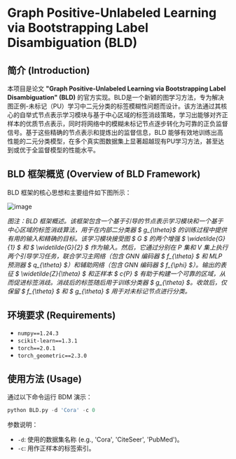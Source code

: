 # Graph Positive-Unlabeled Learning via Bootstrapping Label Disambiguation (BLD)

## 简介 (Introduction)

本项目是论文 **"Graph Positive-Unlabeled Learning via Bootstrapping Label Disambiguation" (BLD)** 的官方实现。BLD是一个新颖的图学习方法，专为解决图正例-未标记（PU）学习中二元分类的标签模糊性问题而设计。该方法通过其核心的自举式节点表示学习模块与基于中心区域的标签消歧策略，学习出能够对齐正样本的优质节点表示，同时将网络中的模糊未标记节点逐步转化为可靠的正负监督信号。基于这些精确的节点表示和提炼出的监督信息，BLD 能够有效地训练出高性能的二元分类模型，在多个真实图数据集上显著超越现有PU学习方法，甚至达到或优于全监督模型的性能水平。

<!--
**论文链接:**
[Bootstrap Deep Metric for Seed Expansion in Attributed Networks](https://dl.acm.org/doi/10.1145/3626772.3657687)
*Proceedings of the 47th International ACM SIGIR Conference on Research and Development in Information Retrieval (SIGIR '24)*


## 引用 (Citation)

如果您在研究中发现 BDM 有用，请考虑引用我们的论文：

```bibtex
@inproceedings{10.1145/3626772.3657687,
  author    = {Liang, Chunquan and Wang, Yifan and Chen, Qiankun and Feng, Xinyuan and Wang, Luyue and Li, Mei and Zhang, Hongming},
  title     = {Bootstrap Deep Metric for Seed Expansion in Attributed Networks},
  booktitle = {Proceedings of the 47th International ACM SIGIR Conference on Research and Development in Information Retrieval (SIGIR '24)},
  year      = {2024},
  publisher = {Association for Computing Machinery},
  doi       = {10.1145/3626772.3657687},
  pages = {1629–1638},
  numpages = {10},
  location = {Washington DC, USA}, 
}
```
-->

## BLD 框架概览 (Overview of BLD Framework)

BLD 框架的核心思想和主要组件如下图所示：

![image](https://github.com/user-attachments/assets/1344d26e-5bdd-491b-bcb9-48f397c347b2)

*图注：BLD 框架概述。该框架包含一个基于引导的节点表示学习模块和一个基于中心区域的标签消歧算法，用于在内部二分类器 $ g_{\theta}$ 的训练过程中提供有用的输入和精确的目标。该学习模块接受图 $ G $ 的两个增强 $ \widetilde{G}_{1} $ 和 $ \widetilde{G}_{2} $ 作为输入。然后，它通过分别在 P 集和 V 集上执行两个引导学习任务，联合学习主网络（包含 GNN 编码器 $ f_{\theta} $ 和 MLP 预测器 $ q_{\theta} $）和辅助网络（包含 GNN 编码器 $ f_{\phi} $）。输出的表征 $ \widetilde{Z}_{\theta} $ 和正样本 $ c_{P} $ 有助于构建一个可靠的区域，从而促进标签消歧。消歧后的标签随后用于训练分类器 $ g_{\theta} $。收敛后，仅保留 $ f_{\theta} $ 和 $ g_{\theta} $ 用于对未标记节点进行分类。*

## 环境要求 (Requirements)

- `numpy==1.24.3`
- `scikit-learn==1.3.1`
- `torch==2.0.1`
- `torch_geometric==2.3.0`

## 使用方法 (Usage)

通过以下命令运行 BDM 演示：

```python
python BLD.py -d 'Cora' -c 0
```

参数说明：
- `-d`: 使用的数据集名称 (e.g., 'Cora', 'CiteSeer', 'PubMed')。
- `-c`: 用作正样本的标签索引。
